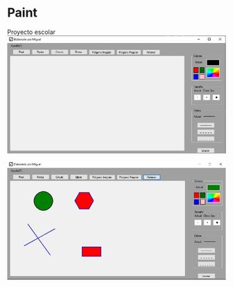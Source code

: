 # Paint
Proyecto escolar 
![Muestra del proyecto](https://raw.githubusercontent.com/MiguelAngelFL/Paint/main/Muestra1.JPG)

![Muestra del proyecto](https://raw.githubusercontent.com/MiguelAngelFL/Paint/main/Muestra2.JPG)
